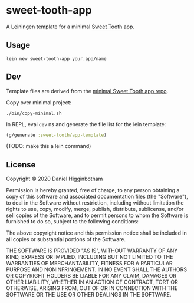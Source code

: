 # sweet-tooth-app

A Leiningen template for a minimal [Sweet Tooth](http://sweettooth.dev) app.

## Usage

``` shell
lein new sweet-tooth-app your.app/name
```

## Dev

Template files are derived from the [minimal Sweet Tooth app
repo](https://github.com/sweet-tooth-clojure/minimal).

Copy over minimal project:

```
./bin/copy-minimal.sh
```

In REPL, eval `dev` ns and generate the file list for the lein template:

```clojure
(g/generate :sweet-tooth/app-template)
```

(TODO: make this a lein command)

## License

Copyright © 2020 Daniel Higginbotham

Permission is hereby granted, free of charge, to any person obtaining a copy of this software and associated documentation files (the "Software"), to deal in the Software without restriction, including without limitation the rights to use, copy, modify, merge, publish, distribute, sublicense, and/or sell copies of the Software, and to permit persons to whom the Software is furnished to do so, subject to the following conditions:

The above copyright notice and this permission notice shall be included in all copies or substantial portions of the Software.

THE SOFTWARE IS PROVIDED "AS IS", WITHOUT WARRANTY OF ANY KIND, EXPRESS OR IMPLIED, INCLUDING BUT NOT LIMITED TO THE WARRANTIES OF MERCHANTABILITY, FITNESS FOR A PARTICULAR PURPOSE AND NONINFRINGEMENT. IN NO EVENT SHALL THE AUTHORS OR COPYRIGHT HOLDERS BE LIABLE FOR ANY CLAIM, DAMAGES OR OTHER LIABILITY, WHETHER IN AN ACTION OF CONTRACT, TORT OR OTHERWISE, ARISING FROM, OUT OF OR IN CONNECTION WITH THE SOFTWARE OR THE USE OR OTHER DEALINGS IN THE SOFTWARE.

